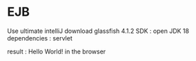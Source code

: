 # EJB
Use ultimate intelliJ
download glassfish 4.1.2
SDK : open JDK 18
dependencies : servlet 

result : Hello World! in the browser
